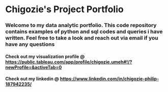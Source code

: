 # Chigozie's Project Portfolio

### Welcome to my data analytic portfolio. This code repository contains examples of python and sql codes and queries i have written. Feel free to take a look and reach out via email if you have any questions

#### Check out my visualization profile @ https://public.tableau.com/app/profile/chigozie.umeh#!/?newProfile=&activeTab=0
#### Check out my linkedin @ https://www.linkedin.com/in/chigozie-philip-187942235/ 



